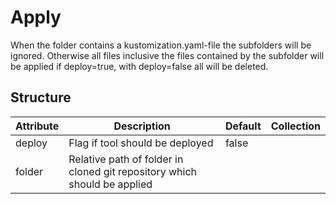 # Apply 
 

 When the folder contains a kustomization.yaml-file the subfolders will be ignored. Otherwise all files inclusive the files contained by the subfolder will be applied if deploy=true, with deploy=false all will be deleted.


## Structure 
 

| Attribute | Description                                                               | Default | Collection  |
| --------- | ------------------------------------------------------------------------- | ------- | ----------  |
| deploy    | Flag if tool should be deployed                                           |  false  |             |
| folder    | Relative path of folder in cloned git repository which should be applied  |         |             |